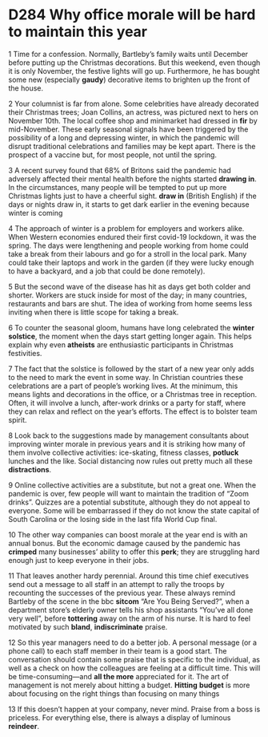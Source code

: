 # D284 Why office morale will be hard to maintain this year
1 Time for a confession. Normally, Bartleby’s family waits until December before putting up the Christmas decorations. But this weekend, even though it is only November, the festive lights will go up. Furthermore, he has bought some new (especially **gaudy**) decorative items to brighten up the front of the house.

2 Your columnist is far from alone. Some celebrities have already decorated their Christmas trees; Joan Collins, an actress, was pictured next to hers on November 10th. The local coffee shop and minimarket had dressed in **fir** by mid-November. These early seasonal signals have been triggered by the possibility of a long and depressing winter, in which the pandemic will disrupt traditional celebrations and families may be kept apart. There is the prospect of a vaccine but, for most people, not until the spring.

3 A recent survey found that 68% of Britons said the pandemic had adversely affected their mental health before the nights started **drawing in**. In the circumstances, many people will be tempted to put up more Christmas lights just to have a cheerful sight.
**draw in** (British English) if the days or nights draw in, it starts to get dark earlier in the evening because winter is coming

4 The approach of winter is a problem for employers and workers alike. When Western economies endured their first covid-19 lockdown, it was the spring. The days were lengthening and people working from home could take a break from their labours and go for a stroll in the local park. Many could take their laptops and work in the garden (if they were lucky enough to have a backyard, and a job that could be done remotely).

5 But the second wave of the disease has hit as days get both colder and shorter. Workers are stuck inside for most of the day; in many countries, restaurants and bars are shut. The idea of working from home seems less inviting when there is little scope for taking a break.

6 To counter the seasonal gloom, humans have long celebrated the **winter solstice**, the moment when the days start getting longer again. This helps explain why even **atheists** are enthusiastic participants in Christmas festivities.

7 The fact that the solstice is followed by the start of a new year only adds to the need to mark the event in some way. In Christian countries these celebrations are a part of people’s working lives. At the minimum, this means lights and decorations in the office, or a Christmas tree in reception. Often, it will involve a lunch, after-work drinks or a party for staff, where they can relax and reflect on the year’s efforts. The effect is to bolster team spirit.

8 Look back to the suggestions made by management consultants about improving winter morale in previous years and it is striking how many of them involve collective activities: ice-skating, fitness classes, **potluck** lunches and the like. Social distancing now rules out pretty much all these **distractions**.

9 Online collective activities are a substitute, but not a great one. When the pandemic is over, few people will want to maintain the tradition of “Zoom drinks”. Quizzes are a potential substitute, although they do not appeal to everyone. Some will be embarrassed if they do not know the state capital of South Carolina or the losing side in the last fifa World Cup final.

10 The other way companies can boost morale at the year end is with an annual bonus. But the economic damage caused by the pandemic has **crimped** many businesses’ ability to offer this **perk**; they are struggling hard enough just to keep everyone in their jobs.

11 That leaves another hardy perennial. Around this time chief executives send out a message to all staff in an attempt to rally the troops by recounting the successes of the previous year. These always remind Bartleby of the scene in the bbc **sitcom** “Are You Being Served?”, when a department store’s elderly owner tells his shop assistants “You’ve all done very well”, before **tottering** away on the arm of his nurse. It is hard to feel motivated by such **bland**, **indiscriminate** praise.

12 So this year managers need to do a better job. A personal message (or a phone call) to each staff member in their team is a good start. The conversation should contain some praise that is specific to the individual, as well as a check on how the colleagues are feeling at a difficult time. This will be time-consuming—and **all the more** appreciated for it. The art of management is not merely about hitting a budget.
**Hitting** **budget** is more about focusing on the right things than focusing on many things

13 If this doesn’t happen at your company, never mind. Praise from a boss is priceless. For everything else, there is always a display of luminous **reindeer**.

